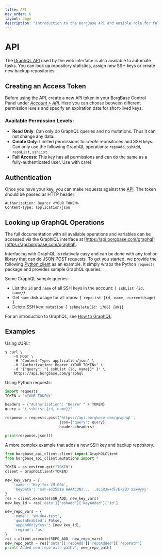 ```yaml
---
title: API
nav_order: 6
layout: page
description: "Introduction to the BorgBase API and Ansible role for full backup automation."
---
```

# API

The [GraphQL API](https://api.borgbase.com/graphql) used by the web interface is also available to automate tasks. You can look up repository statistics, assign new SSH keys or create new backup repositories.

## Creating an Access Token

Before using the API, create a new API token in your BorgBase Control Panel under [*Account > API*](https://www.borgbase.com/account?tab=2). Here you can choose between different permission levels and specify an expiration date for short-lived keys.

### Available Permission Levels:
- **Read Only**: Can only do GraphQL queries and no mutations. Thus it can not change any data.
- **Create Only**: Limited permissions to *create* repositories and SSH keys. Can only use the following GraphQL operations: `repoAdd`, `sshAdd`, `repoList`, `sshList`.
- **Full Access**: This key has all permissions and can do the same as a fully-authenticated user. Use with care!

## Authentication

Once you have your key, you can make requests against the [API](https://api.borgbase.com/graphql). The token should be passed as HTTP header:

```
Authorization: Bearer <YOUR TOKEN>
Content-Type: application/json
```

## Looking up GraphQL Operations

The full documentation with all available operations and variables can be accessed via the GraphiQL interface at [https://api.borgbase.com/graphql](https://api.borgbase.com/graphql).

Interfacing with GraphQL is relatively easy and can be done with any tool or library that can do JSON POST requests. To get you started, we provide the following [Python client](https://github.com/borgbase/borgbase-api-client) as an example. It simply wraps the Python `requests` package and provides sample GraphQL queries.

Some GraphQL sample queries:

- List the `id` and `name` of all SSH keys in the account: `{ sshList {id, name}}`
- Get `name` disk usage for all repos: `{ repoList {id, name, currentUsage} }`
- Delete SSH key: `mutation { sshDelete(id: 1786) {ok}}`

For an introduction to GraphQL, see [How to GraphQL](https://www.howtographql.com).

## Examples

Using cURL:

```
$ curl \
    -X POST \
    -H 'Content-Type: application/json' \
    -H "Authorization: Bearer <YOUR TOKEN>" \
    -d '{"query": "{ sshList {id, name}}" }' \
    https://api.borgbase.com/graphql
```

Using Python requests:

```python
import requests
TOKEN = '<YOUR TOKEN>'

headers = {"Authorization": "Bearer " + TOKEN}
query = "{ sshList {id, name}}" 

response = requests.post('https://api.borgbase.com/graphql',
                         json={'query': query}, 
                         headers=headers)

print(response.json())
```

A more complex example that adds a new SSH key and backup repository.


```python
from borgbase_api_client.client import GraphQLClient
from borgbase_api_client.mutations import *

TOKEN = os.environ.get("TOKEN")
client = GraphQLClient(TOKEN)

new_key_vars = {
    'name': 'Key for VM-004',
    'keyData': 'ssh-ed25519 AAAAC3Nz......aLqRJw+dl/E+2BJ xxx@yyy'
}
res = client.execute(SSH_ADD, new_key_vars)
new_key_id = res['data']['sshAdd']['keyAdded']['id']

new_repo_vars = {
    'name': 'VM-004-test',
    'quotaEnabled': False,
    'appendOnlyKeys': [new_key_id],
    'region': 'us'
}
res = client.execute(REPO_ADD, new_repo_vars)
new_repo_path = res['data']['repoAdd']['repoAdded']['repoPath']
print('Added new repo with path:', new_repo_path)
```
